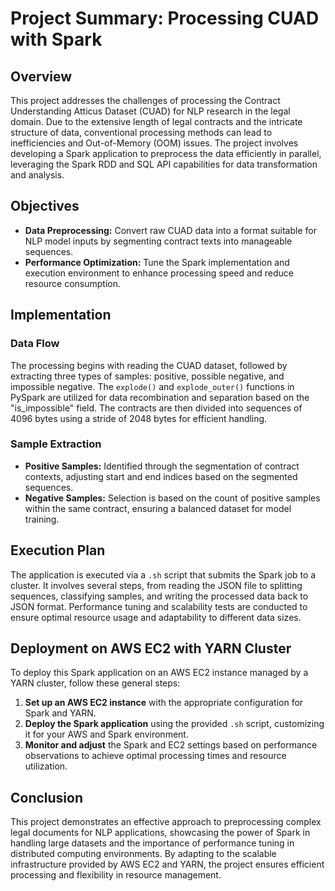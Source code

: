 # Project Summary: Processing CUAD with Spark

## Overview

This project addresses the challenges of processing the Contract Understanding Atticus Dataset (CUAD) for NLP research in the legal domain. Due to the extensive length of legal contracts and the intricate structure of data, conventional processing methods can lead to inefficiencies and Out-of-Memory (OOM) issues. The project involves developing a Spark application to preprocess the data efficiently in parallel, leveraging the Spark RDD and SQL API capabilities for data transformation and analysis.

## Objectives

- **Data Preprocessing:** Convert raw CUAD data into a format suitable for NLP model inputs by segmenting contract texts into manageable sequences.
- **Performance Optimization:** Tune the Spark implementation and execution environment to enhance processing speed and reduce resource consumption.

## Implementation

### Data Flow

The processing begins with reading the CUAD dataset, followed by extracting three types of samples: positive, possible negative, and impossible negative. The `explode()` and `explode_outer()` functions in PySpark are utilized for data recombination and separation based on the "is_impossible" field. The contracts are then divided into sequences of 4096 bytes using a stride of 2048 bytes for efficient handling.

### Sample Extraction

- **Positive Samples:** Identified through the segmentation of contract contexts, adjusting start and end indices based on the segmented sequences.
- **Negative Samples:** Selection is based on the count of positive samples within the same contract, ensuring a balanced dataset for model training.

## Execution Plan

The application is executed via a `.sh` script that submits the Spark job to a cluster. It involves several steps, from reading the JSON file to splitting sequences, classifying samples, and writing the processed data back to JSON format. Performance tuning and scalability tests are conducted to ensure optimal resource usage and adaptability to different data sizes.

## Deployment on AWS EC2 with YARN Cluster

To deploy this Spark application on an AWS EC2 instance managed by a YARN cluster, follow these general steps:

1. **Set up an AWS EC2 instance** with the appropriate configuration for Spark and YARN.
2. **Deploy the Spark application** using the provided `.sh` script, customizing it for your AWS and Spark environment.
3. **Monitor and adjust** the Spark and EC2 settings based on performance observations to achieve optimal processing times and resource utilization.

## Conclusion

This project demonstrates an effective approach to preprocessing complex legal documents for NLP applications, showcasing the power of Spark in handling large datasets and the importance of performance tuning in distributed computing environments. By adapting to the scalable infrastructure provided by AWS EC2 and YARN, the project ensures efficient processing and flexibility in resource management.

